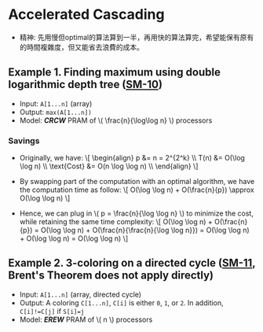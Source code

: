 # Accelerated Cascading

- 精神: 先用慢但optimal的算法算到一半，再用快的算法算完，希望能保有原有的時間複雜度，但又能省去浪費的成本。

## Example 1. Finding maximum using double logarithmic depth tree ([SM-10](https://github.com/NTHU-SCOPELAB/parallel-algorithm-code/blob/main/SM10_Finding_Maximum))
- Input: `A[1...n]` (array)
- Output: `max(A[1...n])`
- Model: ***CRCW*** PRAM of \\( \frac{n}{\log\log n} \\) processors

### Savings
- Originally, we have:
\\[
\begin{align}
    p   &= n = 2^{2^k} \\\\
  T(n)  &= O(\log \log n) \\\\
  \text{Cost} &= O(n \log \log n) \\\\
\end{align}
\\]

- By swapping part of the computation with an optimal algorithm, we have the computation time as follow:
\\[ 
O(\log \log n) + O(\frac{n}{p}) \approx O(\log \log n)
\\]

- Hence, we can plug in \\( p = \frac{n}{\log \log n} \\) to minimize the cost, while retaining the same time complexity:
\\[
O(\log \log n) + O(\frac{n}{p}) = O(\log \log n) + O(\frac{n}{\frac{n}{\log \log n}}) = O(\log \log n) + O(\log \log n) = O(\log \log n)
\\]

## Example 2. 3-coloring on a directed cycle ([SM-11](https://github.com/NTHU-SCOPELAB/parallel-algorithm-code/tree/main/SM11_3_Coloring_On_A_Directed_Cycle), Brent's Theorem does not apply directly)
- Input: `A[1...n]` (array, directed cycle)
- Output: A coloring `C[1...n]`, `C[i]` is either `0`, `1`, or `2`. In addition, `C[i]!=C[j]` if `S[i]=j`
- Model: ***EREW*** PRAM of \\( n \\) processors
